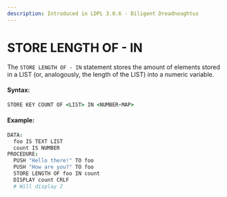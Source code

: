 ```yaml
---
description: Introduced in LDPL 3.0.6 - Diligent Dreadnoughtus
---
```


# STORE LENGTH OF - IN

The `STORE LENGTH OF - IN` statement stores the amount of elements stored in a LIST \(or, analogously, the length of the LIST\) into a numeric variable.

#### Syntax:

```coffeescript
STORE KEY COUNT OF <LIST> IN <NUMBER-MAP>
```

#### Example:

```coffeescript
DATA:
  foo IS TEXT LIST
  count IS NUMBER
PROCEDURE:
  PUSH "Hello there!" TO foo
  PUSH "How are you?" TO foo
  STORE LENGTH OF foo IN count
  DISPLAY count CRLF
  # Will display 2
```


